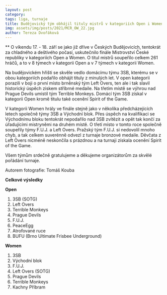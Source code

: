 ```yaml
---
layout: post
category:
tags: liga, turnaje
title: Budějovický tým obhájil tituly mistrů v kategoriích Open i Women
img: assets/img/posts/2021/MCR_OW_22.jpg
author: Tereza Dvořáková
---
```

** O víkendu 17. - 18. září se jako již dříve v Českých Budějovicích, tentokrát za chladného a deštivého počasí, uskutečnilo finále Mistrovství České republiky v kategoriích Open a Women. O titul mistrů soupeřilo celkem 261 hráčů, a to v 8 týmech v kategorii Open a v 7 týmech v kategorii Women.

Na budějovickém hřišti se skvěle vedlo domácímu týmu 3SB, kterému se v obou kategoriích podařilo obhájit tituly z minulých let. V open kategorii porazili v boji o první místo brněnský tým Left Overs, ten ale i tak slavil historický úspěch ziskem stříbrné medaile. Na třetím místě se výhrou nad Prague Devils umístil tým Terrible Monkeys. Domácí tým 3SB získal v kategorii Open kromě titulu také ocenění Spirit of the Game.

V kategorii Women hrály ve finále stejně jako v několika předcházejících letech společně týmy 3SB a Východní blok. Přes úspěch na kvalifikaci se Východnímu bloku tentokrát nepodařilo nad 3SB zvítězit a opět tak končí za úřadujícími mistryněmi na druhém místě. O třetí místo v tomto roce společně soupeřily týmy F.U.J. a Left Overs. Pražský tým F.U.J. si nedovolil mnoho chyb, a tak celkem suverénně odvezl z turnaje bronzové medaile. Děvčata z Left Overs nicméně neskončila s prázdnou a na turnaji získala ocenění Spirit of the Game. 

Všem týmům srdečně gratulujeme a děkujeme organizátorům za skvělé pořádání turnaje. 

Autorem fotografie: Tomáš Kouba

**Celkové výsledky**

**Open**
1. 3SB (SOTG)
2. Left Overs
3. Terrible Monkeys
4. Prague Devils
5. F.U.J.
6. PeaceEgg
7. Atrofované ruce
8. BUFU (Brno Ultimate Frisbee Underground)

**Women**
1. 3SB
2. Východní blok
3. F.U.J.
4. Left Overs (SOTG)
5. Prague Devils
6. Terrible Monkeys
7. Kachny Příbram
